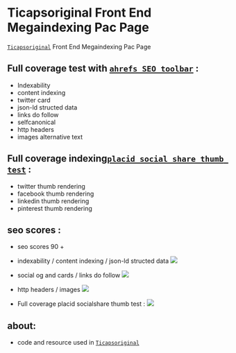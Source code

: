 # Ticapsoriginal Front End Megaindexing Pac Page

[`Ticapsoriginal`](https://github.com/Tinoco) Front End Megaindexing Pac Page

##  Full coverage test with [`ahrefs SEO toolbar`](https://chrome.google.com/webstore/detail/ahrefs-seo-toolbar/hgmoccdbjhknikckedaaebbpdeebhiei) : 

* Indexability
* content indexing
* twitter card
* json-ld structed data
* links do follow
* selfcanonical
* http headers
* images alternative text

## Full coverage indexing[`placid social share thumb test`](https://socialsharepreview.com/?url=https://ticapsoriginal.com/en/ibm/) :

* twitter thumb rendering
* facebook thumb rendering
* linkedin thumb rendering
* pinterest thumb rendering

## seo scores :
* seo scores 90 +

* indexability / content indexing / json-ld structed data
![](https://ticapsoriginal.com/static/frontindex1.png)

* social og and cards / links do follow
![](https://ticapsoriginal.com/static/frontindex2.png)

* http headers / images 
![](https://ticapsoriginal.com/static/frontindex3.png)

* Full coverage placid socialshare thumb test :
![](https://ticapsoriginal.com/static/frontindex4.png)

## about:
* code and resource used in [`Ticapsoriginal`](https://ticapsoriginal.com)
